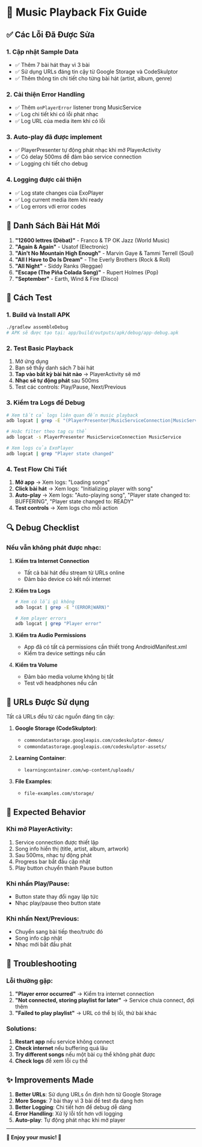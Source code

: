 # 🎵 Music Playback Fix Guide

## ✅ Các Lỗi Đã Được Sửa

### 1. **Cập nhật Sample Data**
- ✅ Thêm 7 bài hát thay vì 3 bài
- ✅ Sử dụng URLs đáng tin cậy từ Google Storage và CodeSkulptor
- ✅ Thêm thông tin chi tiết cho từng bài hát (artist, album, genre)

### 2. **Cải thiện Error Handling**
- ✅ Thêm `onPlayerError` listener trong MusicService
- ✅ Log chi tiết khi có lỗi phát nhạc
- ✅ Log URL của media item khi có lỗi

### 3. **Auto-play đã được implement**
- ✅ PlayerPresenter tự động phát nhạc khi mở PlayerActivity
- ✅ Có delay 500ms để đảm bảo service connection
- ✅ Logging chi tiết cho debug

### 4. **Logging được cải thiện**
- ✅ Log state changes của ExoPlayer
- ✅ Log current media item khi ready
- ✅ Log errors với error codes

## 🎵 Danh Sách Bài Hát Mới

1. **"12600 lettres (Débat)"** - Franco & TP OK Jazz (World Music)
2. **"Again & Again"** - Usatof (Electronic)
3. **"Ain't No Mountain High Enough"** - Marvin Gaye & Tammi Terrell (Soul)
4. **"All I Have to Do Is Dream"** - The Everly Brothers (Rock & Roll)
5. **"All Night"** - Siddy Ranks (Reggae)
6. **"Escape (The Piña Colada Song)"** - Rupert Holmes (Pop)
7. **"September"** - Earth, Wind & Fire (Disco)

## 🧪 Cách Test

### 1. **Build và Install APK**
```bash
./gradlew assembleDebug
# APK sẽ được tạo tại: app/build/outputs/apk/debug/app-debug.apk
```

### 2. **Test Basic Playback**
1. Mở ứng dụng
2. Bạn sẽ thấy danh sách 7 bài hát
3. **Tap vào bất kỳ bài hát nào** → PlayerActivity sẽ mở
4. **Nhạc sẽ tự động phát** sau 500ms
5. Test các controls: Play/Pause, Next/Previous

### 3. **Kiểm tra Logs để Debug**
```bash
# Xem tất cả logs liên quan đến music playback
adb logcat | grep -E "(PlayerPresenter|MusicServiceConnection|MusicService)"

# Hoặc filter theo tag cụ thể
adb logcat -s PlayerPresenter MusicServiceConnection MusicService

# Xem logs của ExoPlayer
adb logcat | grep "Player state changed"
```

### 4. **Test Flow Chi Tiết**
1. **Mở app** → Xem logs: "Loading songs"
2. **Click bài hát** → Xem logs: "Initializing player with song"
3. **Auto-play** → Xem logs: "Auto-playing song", "Player state changed to: BUFFERING", "Player state changed to: READY"
4. **Test controls** → Xem logs cho mỗi action

## 🔍 Debug Checklist

### **Nếu vẫn không phát được nhạc:**

1. **Kiểm tra Internet Connection**
   - Tất cả bài hát đều stream từ URLs online
   - Đảm bảo device có kết nối internet

2. **Kiểm tra Logs**
   ```bash
   # Xem có lỗi gì không
   adb logcat | grep -E "(ERROR|WARN)"
   
   # Xem player errors
   adb logcat | grep "Player error"
   ```

3. **Kiểm tra Audio Permissions**
   - App đã có tất cả permissions cần thiết trong AndroidManifest.xml
   - Kiểm tra device settings nếu cần

4. **Kiểm tra Volume**
   - Đảm bảo media volume không bị tắt
   - Test với headphones nếu cần

## 🚀 URLs Được Sử dụng

Tất cả URLs đều từ các nguồn đáng tin cậy:

1. **Google Storage (CodeSkulptor)**: 
   - `commondatastorage.googleapis.com/codeskulptor-demos/`
   - `commondatastorage.googleapis.com/codeskulptor-assets/`

2. **Learning Container**: 
   - `learningcontainer.com/wp-content/uploads/`

3. **File Examples**: 
   - `file-examples.com/storage/`

## 🎯 Expected Behavior

### **Khi mở PlayerActivity:**
1. Service connection được thiết lập
2. Song info hiển thị (title, artist, album, artwork)
3. Sau 500ms, nhạc tự động phát
4. Progress bar bắt đầu cập nhật
5. Play button chuyển thành Pause button

### **Khi nhấn Play/Pause:**
- Button state thay đổi ngay lập tức
- Nhạc play/pause theo button state

### **Khi nhấn Next/Previous:**
- Chuyển sang bài tiếp theo/trước đó
- Song info cập nhật
- Nhạc mới bắt đầu phát

## 🐛 Troubleshooting

### **Lỗi thường gặp:**

1. **"Player error occurred"** → Kiểm tra internet connection
2. **"Not connected, storing playlist for later"** → Service chưa connect, đợi thêm
3. **"Failed to play playlist"** → URL có thể bị lỗi, thử bài khác

### **Solutions:**

1. **Restart app** nếu service không connect
2. **Check internet** nếu buffering quá lâu
3. **Try different songs** nếu một bài cụ thể không phát được
4. **Check logs** để xem lỗi cụ thể

## ✨ Improvements Made

1. **Better URLs**: Sử dụng URLs ổn định hơn từ Google Storage
2. **More Songs**: 7 bài thay vì 3 bài để test đa dạng hơn
3. **Better Logging**: Chi tiết hơn để debug dễ dàng
4. **Error Handling**: Xử lý lỗi tốt hơn với logging
5. **Auto-play**: Tự động phát nhạc khi mở player

---

**🎵 Enjoy your music! 🎵**
